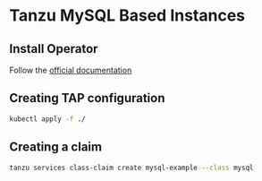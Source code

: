 # Tanzu MySQL Based Instances
## Install Operator
Follow the [official documentation](https://docs.vmware.com/en/VMware-SQL-with-MySQL-for-Kubernetes/1.7/vmware-mysql-k8s/install-operator.html)

## Creating TAP configuration
```bash
kubectl apply -f ./
```  

## Creating a claim
```bash
tanzu services class-claim create mysql-example --class mysql
```
